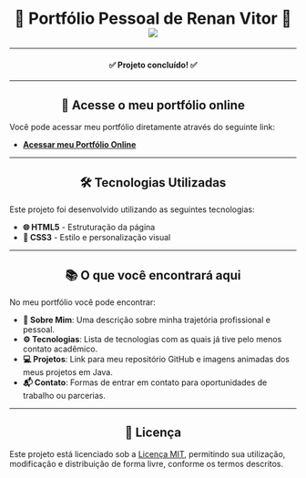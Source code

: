 <h1 align="center">🌟 Portfólio Pessoal de Renan Vitor 🌟 <br> <img src="https://img.shields.io/badge/Status-Concluído-green"></h1>

---

<h4 align="center">✅ Projeto concluído! ✅</h4>

---

<h2 align="center">🚀 Acesse o meu portfólio online</h2>

Você pode acessar meu portfólio diretamente através do seguinte link:

- [**Acessar meu Portfólio Online**](https://renancvitor.github.io/portfolio/)

---

<h2 align="center">🛠️ Tecnologias Utilizadas</h2>

Este projeto foi desenvolvido utilizando as seguintes tecnologias:

- **🌐 HTML5** - Estruturação da página
- **🎨 CSS3** - Estilo e personalização visual

---

<h2 align="center">📚 O que você encontrará aqui</h2>

No meu portfólio você pode encontrar:

- **👤 Sobre Mim**: Uma descrição sobre minha trajetória profissional e pessoal.
- **⚙️ Tecnologias**: Lista de tecnologias com as quais já tive pelo menos contato acadêmico.
- **💻 Projetos**: Link para meu repositório GitHub e imagens animadas dos meus projetos em Java.
- **📬 Contato**: Formas de entrar em contato para oportunidades de trabalho ou parcerias.

---

<h2 align="center">📄 Licença</h2>

Este projeto está licenciado sob a [Licença MIT](LICENSE), permitindo sua utilização, modificação e distribuição de forma livre, conforme os termos descritos.
